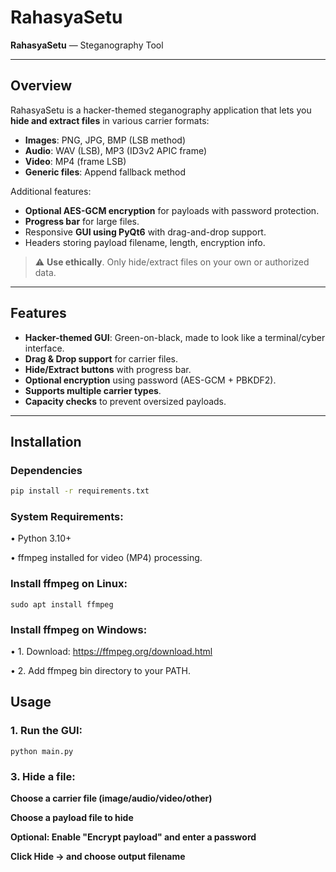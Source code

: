 # RahasyaSetu

**RahasyaSetu** —  Steganography Tool  

---

## Overview

RahasyaSetu is a hacker-themed steganography application that lets you **hide and extract files** in various carrier formats:

- **Images**: PNG, JPG, BMP (LSB method)
- **Audio**: WAV (LSB), MP3 (ID3v2 APIC frame)
- **Video**: MP4 (frame LSB)
- **Generic files**: Append fallback method

Additional features:

- **Optional AES-GCM encryption** for payloads with password protection.
- **Progress bar** for large files.
- Responsive **GUI using PyQt6** with drag-and-drop support.
- Headers storing payload filename, length, encryption info.

> ⚠️ **Use ethically**. Only hide/extract files on your own or authorized data.

---

## Features

- **Hacker-themed GUI**: Green-on-black, made to look like a terminal/cyber interface.
- **Drag & Drop support** for carrier files.
- **Hide/Extract buttons** with progress bar.
- **Optional encryption** using password (AES-GCM + PBKDF2).
- **Supports multiple carrier types**.
- **Capacity checks** to prevent oversized payloads.

---

## Installation

### Dependencies

```bash
pip install -r requirements.txt
```
### System Requirements:

• Python 3.10+

• ffmpeg installed for video (MP4) processing.


### Install ffmpeg on Linux:
```
sudo apt install ffmpeg
```
### Install ffmpeg on Windows:

• 1. Download: https://ffmpeg.org/download.html


• 2. Add ffmpeg bin directory to your PATH.

## Usage 

### 1. Run the GUI:
```
python main.py
```
### 3. Hide a file:

**Choose a carrier file (image/audio/video/other)**

**Choose a payload file to hide**

**Optional: Enable "Encrypt payload" and enter a password**

**Click Hide → and choose output filename**
